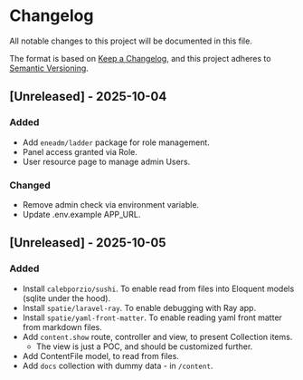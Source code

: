 # Changelog

All notable changes to this project will be documented in this file.

The format is based on [Keep a Changelog](https://keepachangelog.com/en/1.1.0/),
and this project adheres to [Semantic Versioning](https://semver.org/spec/v2.0.0.html).

## [Unreleased] - 2025-10-04

### Added

- Add `eneadm/ladder` package for role management.
- Panel access granted via Role.
- User resource page to manage admin Users.

### Changed

- Remove admin check via environment variable.
- Update .env.example APP_URL.

## [Unreleased] - 2025-10-05

### Added

- Install `calebporzio/sushi`.
  To enable read from files into Eloquent models (sqlite under the hood).
- Install `spatie/laravel-ray`.
  To enable debugging with Ray app.
- Install `spatie/yaml-front-matter`.
  To enable reading yaml front matter from markdown files.
- Add `content.show` route, controller and view, to present Collection items.
  - The view is just a POC, and should be customized further.
- Add ContentFile model, to read from files.
- Add `docs` collection with dummy data - in `/content`.
